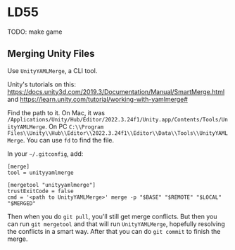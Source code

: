 # LD55

TODO: make game

## Merging Unity Files

Use `UnityYAMLMerge`, a CLI tool.

Unity's tutorials on this: https://docs.unity3d.com/2019.3/Documentation/Manual/SmartMerge.html and https://learn.unity.com/tutorial/working-with-yamlmerge#

Find the path to it. On Mac, it was
`/Applications/Unity/Hub/Editor/2022.3.24f1/Unity.app/Contents/Tools/UnityYAMLMerge`.
On PC 
`C:\\Program Files\\Unity\\Hub\\Editor\\2022.3.24f1\\Editor\\Data\\Tools\\UnityYAMLMerge`.
You can use `fd` to find the file.

In your `~/.gitconfig`, add:
```
[merge]
tool = unityyamlmerge

[mergetool "unityyamlmerge"]
trustExitCode = false
cmd = '<path to UnityYAMLMerge>' merge -p "$BASE" "$REMOTE" "$LOCAL" "$MERGED"
```

Then when you do `git pull`, you'll still get merge conflicts.
But then you can run `git mergetool` and that will run `UnityYAMLMerge`, hopefully resolving the conflicts in a smart way.
After that you can do `git commit` to finish the merge.